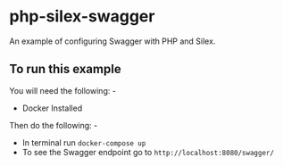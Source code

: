 # php-silex-swagger
An example of configuring Swagger with PHP and Silex.

## To run this example
You will need the following: -
* Docker Installed

Then do the following: -
* In terminal run `docker-compose up`
* To see the Swagger endpoint go to `http://localhost:8080/swagger/`
